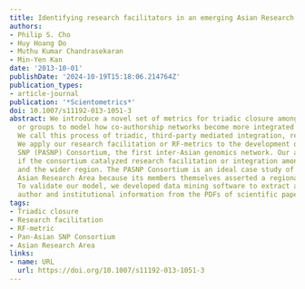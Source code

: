 ```yaml
---
title: Identifying research facilitators in an emerging Asian Research Area
authors:
- Philip S. Cho
- Huy Hoang Do
- Muthu Kumar Chandrasekaran
- Min-Yen Kan
date: '2013-10-01'
publishDate: '2024-10-19T15:18:06.214764Z'
publication_types:
- article-journal
publication: '*Scientometrics*'
doi: 10.1007/s11192-013-1051-3
abstract: We introduce a novel set of metrics for triadic closure among individuals
  or groups to model how co-authorship networks become more integrated over time.
  We call this process of triadic, third-party mediated integration, research facilitation.
  We apply our research facilitation or RF-metrics to the development of the Pan-Asian
  SNP (PASNP) Consortium, the first inter-Asian genomics network. Our aim was to examine
  if the consortium catalyzed research facilitation or integration among the members
  and the wider region. The PASNP Consortium is an ideal case study of an emerging
  Asian Research Area because its members themselves asserted a regional Asian identity.
  To validate our model, we developed data mining software to extract and match full
  author and institutional information from the PDFs of scientific papers.
tags:
- Triadic closure
- Research facilitation
- RF-metric
- Pan-Asian SNP Consortium
- Asian Research Area
links:
- name: URL
  url: https://doi.org/10.1007/s11192-013-1051-3
---
```

